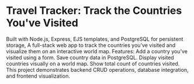# Travel Tracker: Track the Countries You've Visited
Built with Node.js, Express, EJS templates, and PostgreSQL for persistent storage, A full-stack web app to track the countries you’ve visited and visualize them on an interactive world map. Features:  Add a country you’ve visited using a form.  Save country data in PostgreSQL.  Display visited countries visually on a world map.  Show total count of countries visited.  This project demonstrates backend CRUD operations, database integration, and frontend visualization.
